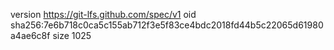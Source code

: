 version https://git-lfs.github.com/spec/v1
oid sha256:7e6b718c0ca5c155ab712f3e5f83ce4bdc2018fd44b5c22065d61980a4ae6c8f
size 1025
